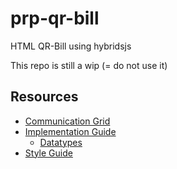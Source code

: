# prp-qr-bill
HTML QR-Bill using hybridsjs

This repo is still a wip (= do not use it)

## Resources

- [Communication Grid](https://www.paymentstandards.ch/de/shared/communication-grid.html)
- [Implementation Guide](https://www.paymentstandards.ch/dam/downloads/ig-qr-bill-de.pdf)
  - [Datatypes](https://www.paymentstandards.ch/dam/downloads/ig-qr-bill-de.pdf#page=27)
- [Style Guide](https://www.paymentstandards.ch/dam/downloads/style-guide-en.pdf)